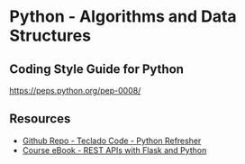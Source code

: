 # Python - Algorithms and Data Structures

## Coding Style Guide for Python
https://peps.python.org/pep-0008/

## Resources
- [Github Repo - Teclado Code - Python Refresher](https://github.com/tecladocode/python-refresher)
- [Course eBook - REST APIs with Flask and Python](https://rest-apis-flask.teclado.com/docs/course_intro/)